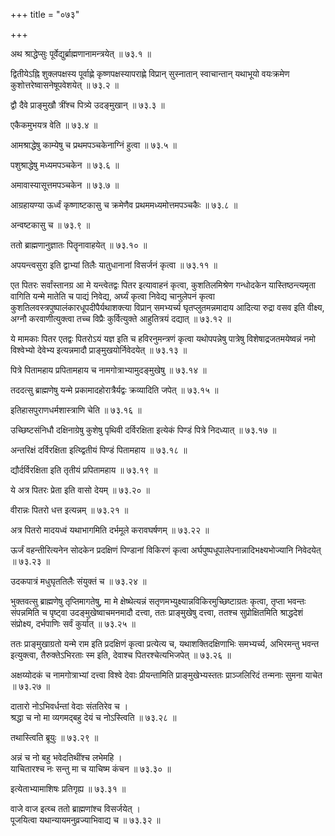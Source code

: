 +++
title = "०७३"

+++

अथ श्राद्धेप्सुः पूर्वेद्युर्ब्राह्मणानामन्त्रयेत् ॥ ७३.१ ॥

द्वितीयेऽह्नि शुक्लपक्षस्य पूर्वाह्णे कृष्णपक्षस्यापराह्णे विप्रान् सुस्नातान् स्वाचान्तान् यथाभूयो वयःक्रमेण कुशोत्तरेष्वासनेषूपवेशयेत् ॥ ७३.२ ॥

द्वौ दैवे प्राङ्मुखौ त्रींश्च पित्र्ये उदङ्मुखान् ॥ ७३.३ ॥

एकैकमुभयत्र वेति ॥ ७३.४ ॥

आमश्राद्धेषु काम्येषु च प्रथमपञ्चकेनाग्निं हुत्वा ॥ ७३.५ ॥

पशुश्राद्धेषु मध्यमपञ्चकेन ॥ ७३.६ ॥

अमावास्यासूत्तमपञ्चकेन ॥ ७३.७ ॥

आग्रहायण्या ऊर्ध्वं कृष्णाष्टकासु च क्रमेणैव प्रथममध्यमोत्तमपञ्चकैः ॥ ७३.८ ॥

अन्वष्टकासु च ॥ ७३.९ ॥

ततो ब्राह्मणानुज्ञातः पितॄनावाहयेत् ॥ ७३.१० ॥

अपयन्त्वसुरा इति द्वाभ्यां तिलैः यातुधानानां विसर्जनं कृत्वा ॥ ७३.११ ॥

एत पितरः सर्वांस्तानग्र आ मे यन्त्वेतद्वः पितर इत्यावाहनं कृत्वा, कुशतिलमिश्रेण गन्धोदकेन यास्तिष्ठन्त्यमृता वागिति यन्मे मातेति च पाद्यं निवेद्य, अर्घ्यं कृत्वा निवेद्य चानुलेपनं कृत्वा कुशतिलवस्त्रपुष्पालंकारधूपदीपैर्यथाशक्त्या विप्रान् समभ्यर्च्य घृतप्लुतमन्नमादाय आदित्या रुद्रा वसव इति वीक्ष्य, अग्नौ करवाणीत्युक्त्वा तच्च विप्रैः कुर्वित्युक्ते आहुतित्रयं दद्यात् ॥ ७३.१२ ॥

ये मामकाः पितर एतद्वः पितरोऽयं यज्ञ इति च हविरनुमन्त्रणं कृत्वा यथोपपन्नेषु पात्रेषु विशेषाद्रजतमयेष्वन्नं नमो विश्वेभ्यो देवेभ्य इत्यन्नमादौ प्राङ्मुखयोर्निवेदयेत् ॥ ७३.१३ ॥

पित्रे पितामहाय प्रपितामहाय च नामगोत्राभ्यामुदङ्मुखेषु ॥ ७३.१४ ॥

तददत्सु ब्राह्मणेषु यन्मे प्रकामादहोरात्रैर्यद्वः क्रव्यादिति जपेत् ॥ ७३.१५ ॥

इतिहासपुराणधर्मशास्त्राणि चेति ॥ ७३.१६ ॥

उच्छिष्टसंनिधौ दक्षिनाग्रेषु कुशेषु पृथिवी दर्विरक्षिता इत्येकं पिण्डं पित्रे निदध्यात् ॥ ७३.१७ ॥

अन्तरिक्षं दर्विरक्षिता इत्य्द्वितीयं पिण्डं पितामहाय ॥ ७३.१८ ॥

द्यौर्दर्विरक्षिता इति तृतीयं प्रपितामहाय ॥ ७३.१९ ॥

ये अत्र पितरः प्रेता इति वासो देयम् ॥ ७३.२० ॥

वीरान्नः पितरो धत्त इत्यन्नम् ॥ ७३.२१ ॥

अत्र पितरो मादयध्वं यथाभागमिति दर्भमूले करावघर्षणम् ॥ ७३.२२ ॥

ऊर्जं वहन्तीरित्यनेन सोदकेन प्रदक्षिणं पिण्डानां विकिरणं कृत्वा अर्घपुष्पधूपालेपनान्नादिभक्ष्यभोज्यानि निवेदयेत् ॥ ७३.२३ ॥

उदकपात्रं मधुघृततिलैः संयुक्तं च ॥ ७३.२४ ॥

भुक्तवत्सु ब्राह्मणेषु तृप्तिमागतेषु, मा मे क्षेष्थेत्यन्नं सतृणमभ्युक्ष्यान्नविकिरमुच्छिष्टाग्रतः कृत्वा, तृप्ता भवन्तः संपन्नमिति च पृष्ट्वा उदङ्मुखेष्वाचमनमादौ दत्त्वा, ततः प्राङ्मुखेषु दत्त्वा, ततश्च सुप्रोक्षितमिति श्राद्धदेशं संप्रोक्ष्य, दर्भपाणिः सर्वं कुर्यात् ॥ ७३.२५ ॥

ततः प्राङ्मुखाग्रतो यन्मे राम इति प्रदक्षिणं कृत्वा प्रत्येत्य च, यथाशक्तिदक्षिणाभिः समभ्यर्च्य, अभिरमन्तु भवन्त इत्युक्त्वा, तैरुक्तेऽभिरताः स्म इति, देवाश्च पितरश्चेत्यभिजपेत् ॥ ७३.२६ ॥

अक्षय्योदकं च नामगोत्राभ्यां दत्त्वा विश्वे देवाः प्रीयन्तामिति प्राङ्मुखेभ्यस्ततः प्राञ्जलिरिदं तन्मनाः सुमना याचेत ॥ ७३.२७ ॥

दातारो नोऽभिवर्धन्तां वेदाः संततिरेव च  ।  
श्रद्धा च नो मा व्यगमद्बहु देयं च नोऽस्त्विति  ॥ ७३.२८ ॥

तथास्त्विति ब्रूयुः ॥ ७३.२९ ॥

अन्नं च नो बहु भवेदतिथींश्च लभेमहि  ।  
याचितारश्च नः सन्तु मा च याचिष्म कंचन  ॥ ७३.३० ॥

इत्येताभ्यामाशिषः प्रतिगृह्य ॥ ७३.३१ ॥

वाजे वाज इत्य्च ततो ब्राह्मणांश्च विसर्जयेत् ।  
पूजयित्वा यथान्यायमनुव्रज्याभिवाद्य च  ॥ ७३.३२ ॥


